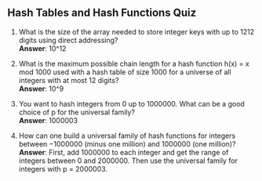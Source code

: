 ## Hash Tables and Hash Functions Quiz ##

1. What is the size of the array needed to store integer keys with up to 1212 digits using direct addressing?  
**Answer**: 10^12

2. What is the maximum possible chain length for a hash function h(x) = x mod 1000 used with a hash table of size 1000 for a universe of all integers with at most 12 digits?  
**Answer**: 10^9

3. You want to hash integers from 0 up to 1000000. What can be a good choice of p for the universal family?  
**Answer**: 1000003

4. How can one build a universal family of hash functions for integers between −1000000 (minus one million) and 1000000 (one million)?  
**Answer**: First, add 1000000 to each integer and get the range of integers between 0 and 2000000. Then use the universal family for integers with p = 2000003.